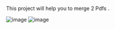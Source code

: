 This project will help you to merge 2 Pdfs .


![image](https://user-images.githubusercontent.com/84733088/222448471-56e48e01-67af-4c2e-bca9-69e18b7935fa.png)
![image](https://user-images.githubusercontent.com/84733088/222448567-f35da907-165e-4e98-808e-e21aade5cecf.png)
